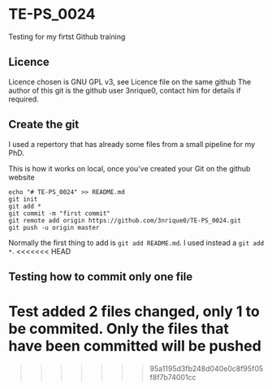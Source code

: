 # TE-PS_0024

Testing for my firtst Github training

## Licence
Licence chosen is GNU GPL v3, see Licence file on the same github
The author of this git is the github user 3nrique0, contact him for details if required.

## Create the git

I used a repertory that has already some files from a small pipeline for my PhD.


This is how it works on local, once you've created your Git on the github website

	echo "# TE-PS_0024" >> README.md
	git init
	git add *
	git commit -m "first commit"
	git remote add origin https://github.com/3nrique0/TE-PS_0024.git
	git push -u origin master

Normally the first thing to add is `git add README.md`. I used instead a `git add *`.
<<<<<<< HEAD

## Testing how to commit only one file

Test added 2 files changed, only 1 to be commited.
Only the files that have been committed will be pushed
=======
>>>>>>> 95a1195d3fb248d040e0c8f95f05f8f7b74001cc
